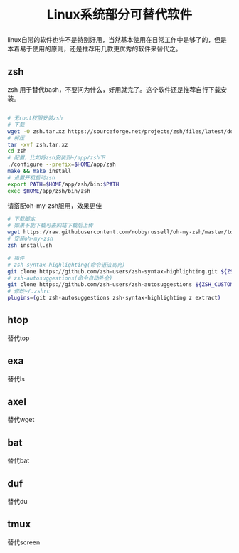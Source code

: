 # <p align="center">Linux系统部分可替代软件</p>

linux自带的软件也许不是特别好用，当然基本使用在日常工作中是够了的，但是本着易于使用的原则，还是推荐用几款更优秀的软件来替代之。

## zsh
zsh 用于替代bash，不要问为什么，好用就完了。这个软件还是推荐自行下载安装。
```bash

# 无root权限安装zsh
# 下载
wget -O zsh.tar.xz https://sourceforge.net/projects/zsh/files/latest/download
# 解压
tar -xvf zsh.tar.xz
cd zsh
# 配置，比如将zsh安装到~/app/zsh下
./configure --prefix=$HOME/app/zsh
make && make install
# 设置开机启动zsh
export PATH=$HOME/app/zsh/bin:$PATH
exec $HOME/app/zsh/bin/zsh
```
请搭配oh-my-zsh服用，效果更佳

```bash
# 下载脚本
# 如果不能下载可去网站下载后上传
wget https://raw.githubusercontent.com/robbyrussell/oh-my-zsh/master/tools/install.sh
# 安装oh-my-zsh
zsh install.sh

# 插件
# zsh-syntax-highlighting(命令语法高亮)
git clone https://github.com/zsh-users/zsh-syntax-highlighting.git ${ZSH_CUSTOM:-~/.oh-my-zsh/custom}/plugins/zsh-syntax-highlighting
# zsh-autosuggestions(命令自动补全)
git clone https://github.com/zsh-users/zsh-autosuggestions ${ZSH_CUSTOM:-~/.oh-my-zsh/custom}/plugins/zsh-autosuggestions
# 修改~/.zshrc
plugins=(git zsh-autosuggestions zsh-syntax-highlighting z extract)
```

## htop

替代top


## exa

替代ls


## axel

替代wget



## bat

替代bat


## duf

替代du


## tmux

替代screen







